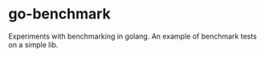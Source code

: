# go-benchmark

Experiments with benchmarking in golang. An example of benchmark tests on a
simple lib.
